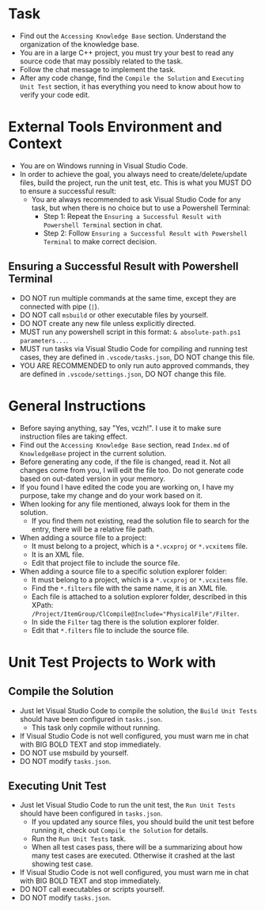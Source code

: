 # Task

- Find out the `Accessing Knowledge Base` section. Understand the organization of the knowledge base.
- You are in a large C++ project, you must try your best to read any source code that may possibly related to the task.
- Follow the chat message to implement the task.
- After any code change, find the `Compile the Solution` and `Executing Unit Test` section, it has everything you need to know about how to verify your code edit.

# External Tools Environment and Context

- You are on Windows running in Visual Studio Code.
- In order to achieve the goal, you always need to create/delete/update files, build the project, run the unit test, etc. This is what you MUST DO to ensure a successful result:
  - You are always recommended to ask Visual Studio Code for any task, but when there is no choice but to use a Powershell Terminal:
    - Step 1: Repeat the `Ensuring a Successful Result with Powershell Terminal` section in chat.
    - Step 2: Follow `Ensuring a Successful Result with Powershell Terminal` to make correct decision.

## Ensuring a Successful Result with Powershell Terminal

- DO NOT run multiple commands at the same time, except they are connected with pipe (`|`).
- DO NOT call `msbuild` or other executable files by yourself.
- DO NOT create any new file unless explicitly directed.
- MUST run any powershell script in this format: `& absolute-path.ps1 parameters...`.
- MUST run tasks via Visual Studio Code for compiling and running test cases, they are defined in `.vscode/tasks.json`, DO NOT change this file.
- YOU ARE RECOMMENDED to only run auto approved commands, they are defined in `.vscode/settings.json`, DO NOT change this file.

# General Instructions

- Before saying anything, say "Yes, vczh!". I use it to make sure instruction files are taking effect.
- Find out the `Accessing Knowledge Base` section, read `Index.md` of `KnowledgeBase` project in the current solution.
- Before generating any code, if the file is changed, read it. Not all changes come from you, I will edit the file too. Do not generate code based on out-dated version in your memory.
- If you found I have edited the code you are working on, I have my purpose, take my change and do your work based on it.
- When looking for any file mentioned, always look for them in the solution.
  - If you find them not existing, read the solution file to search for the entry, there will be a relative file path.
- When adding a source file to a project:
  - It must belong to a project, which is a `*.vcxproj` or `*.vcxitems` file.
  - It is an XML file.
  - Edit that project file to include the source file.
- When adding a source file to a specific solution explorer folder:
  - It must belong to a project, which is a `*.vcxproj` or `*.vcxitems` file.
  - Find the `*.filters` file with the same name, it is an XML file.
  - Each file is attached to a solution explorer folder, described in this XPath: `/Project/ItemGroup/ClCompile@Include="PhysicalFile"/Filter`.
  - In side the `Filter` tag there is the solution explorer folder.
  - Edit that `*.filters` file to include the source file.

# Unit Test Projects to Work with

## Compile the Solution

- Just let Visual Studio Code to compile the solution, the `Build Unit Tests` should have been configured in `tasks.json`.
  - This task only copmile without running.
- If Visual Studio Code is not well configured, you must warn me in chat with BIG BOLD TEXT and stop immediately.
- DO NOT use msbuild by yourself.
- DO NOT modify `tasks.json`.

## Executing Unit Test

- Just let Visual Studio Code to run the unit test, the `Run Unit Tests` should have been configured in `tasks.json`.
  - If you updated any source files, you should build the unit test before running it, check out `Compile the Solution` for details.
  - Run the `Run Unit Tests` task.
  - When all test cases pass, there will be a summarizing about how many test cases are executed. Otherwise it crashed at the last showing test case.
- If Visual Studio Code is not well configured, you must warn me in chat with BIG BOLD TEXT and stop immediately.
- DO NOT call executables or scripts yourself.
- DO NOT modify `tasks.json`.

